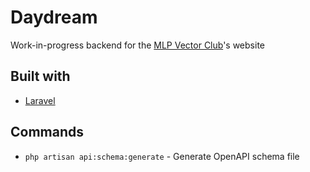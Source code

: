 # Daydream

Work-in-progress backend for the [MLP Vector Club](https://github.com/MLP-VectorClub)'s website 

## Built with

 - [Laravel](https://laravel.com)

## Commands

 - `php artisan api:schema:generate` - Generate OpenAPI schema file
